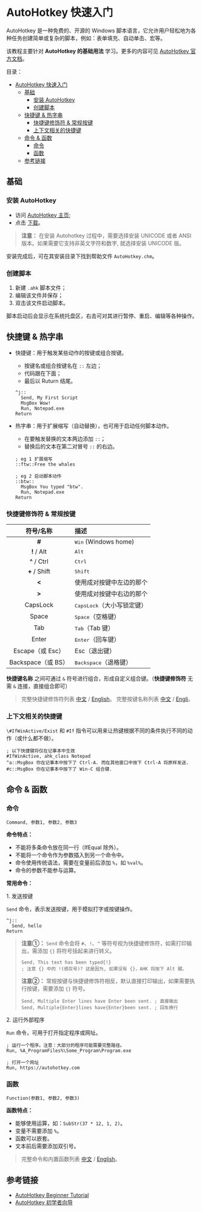 # AutoHotkey 快速入门

AutoHotkey 是一种免费的、开源的 Windows 脚本语言，它允许用户轻松地为各种任务创建简单或复杂的脚本，例如：表单填充、自动单击、宏等。

该教程主要针对 **AutoHotkey 的基础用法** 学习。更多的内容可见 [AutoHotkey 官方文档](https://www.autohotkey.com/docs/AutoHotkey.htm)。

目录：

- [AutoHotkey 快速入门](#autohotkey-快速入门)
  - [基础](#基础)
    - [安装 AutoHotkey](#安装-autohotkey)
    - [创建脚本](#创建脚本)
  - [快捷键 & 热字串](#快捷键--热字串)
    - [快捷键修饰符 & 常规按键](#快捷键修饰符--常规按键)
    - [上下文相关的快捷键](#上下文相关的快捷键)
  - [命令 & 函数](#命令--函数)
    - [命令](#命令)
    - [函数](#函数)
  - [参考链接](#参考链接)

## 基础

### 安装 AutoHotkey

* 访问 [AutoHotkey 主页](https://autohotkey.com/);
* 点击 [下载](https://autohotkey.com/download/ahk-install.exe)。

> **注意：** 在安装 Autohotkey 过程中，需要选择安装 UNICODE 或者 ANSI 版本。如果需要它支持非英文字符和数字, 就选择安装 UNICODE 版。

安装完成后，可在其安装目录下找到帮助文件 `AutoHotkey.chm`。

### 创建脚本

1. 新建 `.ahk` 脚本文件；
2. 编辑该文件并保存；
3. 双击该文件启动脚本。

脚本启动后会显示在系统托盘区，右击可对其进行暂停、重启、编辑等各种操作。

## 快捷键 & 热字串

* 快捷键：用于触发某些动作的按键或组合按键。
  * 按键名或组合按键名在 `::` 左边；
  * 代码跟在下面；
  * 最后以 Ruturn 结尾。

  ```autohotkey
  ^j::
    Send, My First Script
    MsgBox Wow!
    Run, Notepad.exe
  Return
  ```

* 热字串：用于扩展缩写（自动替换），也可用于启动任何脚本动作。
  * 在要触发替换的文本两边添加 `::`；
  * 替换后的文本在第二对冒号 `::` 的右边。

  ```autohotkey
  ; eg 1 扩展缩写
  ::ftw::Free the whales

  ; eg 2 启动脚本动作
  ::btw::
    MsgBox You typed "btw".
    Run, Notepad.exe
  Return
  ```

### 快捷键修饰符 & 常规按键

符号/名称 | 描述
:-----:|:---
**#** |	<kbd>Win</kbd> (Windows home)
**!** / Alt |	<kbd>Alt</kbd>
**^** / Ctrl |	<kbd>Ctrl</kbd>
**+** / Shift |	<kbd>Shift</kbd>
**<** |	使用成对按键中左边的那个
**>** |	使用成对按键中右边的那个
CapsLock | <kbd>CapsLock</kbd>（大小写锁定键）
Space | <kbd>Space</kbd>（空格键）
Tab | <kbd>Tab</kbd>（Tab 键）
Enter | <kbd>Enter</kbd>（回车键）
Escape（或 Esc） | </kbd>Esc</kbd>（退出键）
Backspace（或 BS） | <kbd>Backspace</kbd>（退格键）

**快捷键名称** 之间可通过 `&` 符号进行组合，形成自定义组合键。（**快捷键修饰符** 无需 `&` 连接，直接组合即可）

> 完整快捷键修饰符列表 [中文](https://wyagd001.github.io/zh-cn/docs/Hotkeys.htm#Symbols) / [English](https://www.autohotkey.com/docs/Hotkeys.htm#Symbols)。
> 完整按键名称列表 [中文](https://wyagd001.github.io/zh-cn/docs/KeyList.htm) / [Engli](https://www.autohotkey.com/docs/KeyList.htm)。

### 上下文相关的快捷键

`\#IfWinActive/Exist` 和 `#If` 指令可以用来让热键根据不同的条件执行不同的动作（或什么都不做）。

```autohotkey
; 以下快捷键将仅在记事本中生效
#IfWinActive, ahk_class Notepad
^a::MsgBox 你在记事本中按下了 Ctrl-A. 而在其他窗口中按下 Ctrl-A 将原样发送.
#c::MsgBox 你在记事本中按下了 Win-C 组合键.
```

## 命令 & 函数

### 命令

```autohotkey
Command, 参数1, 参数2, 参数3
```

**命令特点：**

* 不能将多条命令放在同一行（IfEqual 除外）。
* 不能将一个命令作为参数插入到另一个命令中。
* 命令使用传统语法，需要在变量前后添加 `%`，如 `%val%`。
* 命令的参数不能参与运算。

**常用命令：**

1\. 发送按键

`Send` 命令，表示发送按键，用于模拟打字或按键操作。

```autohotkey
^j::
  Send, hello
Return
```

> **注意①：** `Send` 命令会将 `#`、`!`、`^` 等符号视为快捷键修饰符，如需打印输出，需添加 `{}` 将符号括起来进行转义。
>
> ```autohotkey
> Send, This text has been typed{!}
> ; 注意 {} 中的 !(感叹号)? 这是因为, 如果没有 {}，AHK 将按下 Alt 键。
> ```
>
> **注意②：** 常规按键与快捷键修饰符相反，默认直接打印输出，如果需要执行按键，需要添加 `{}` 符号。
>
> ```autohotkey
> Send, Multiple Enter lines have Enter been sent. ; 直接输出
> Send, Multiple{Enter}lines have{Enter}been sent. ; 回车换行
> ```

2\. 运行外部程序

`Run` 命令，可用于打开指定程序或网址。

```autohotkey
; 运行一个程序。注意：大部分的程序可能需要完整路径。
Run, %A_ProgramFiles%\Some_Program\Program.exe

; 打开一个网址
Run, https://autohotkey.com
```

### 函数

```autohotkey
Function(参数1, 参数2, 参数3)
```

**函数特点：**

* 能够使用运算，如：`SubStr(37 * 12, 1, 2)`。
* 变量不需要添加 `%`。
* 函数可以嵌套。
* 文本前后需要添加双引号。

> 完整命令和内置函数列表 [中文](https://wyagd001.github.io/zh-cn/docs/commands/index.htm) / [English](https://www.autohotkey.com/docs/commands/index.htm)。

## 参考链接

* [AutoHotkey Beginner Tutorial](https://www.autohotkey.com/docs/Tutorial.htm)
* [AutoHotkey 初学者向导](https://wyagd001.github.io/zh-cn/docs/Tutorial.htm)
